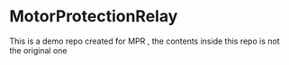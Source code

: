 # MotorProtectionRelay
This is a demo repo created for MPR , the contents inside this repo is not the original one
